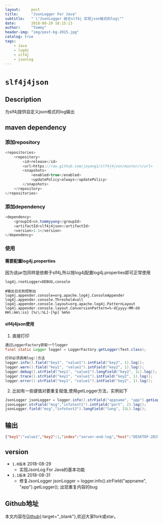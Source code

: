 ```yaml
---
layout:     post
title:      "JsonLogger For Java"
subtitle:   " \"JsonLogger 结合slf4j 实现json格式的log\""
date:       2018-08-29 18:15:13
author:     "Tommy"
header-img: "img/post-bg-2015.jpg"
catalog: true
tags:
    - Java
    - log4j
    - slf4j 
    - jsonlog
---
```



# `slf4j4json`

## Description
为slf4j提供自定义json格式的log输出

## maven dependency
### 添加repository

``` java
<repositories>
    <repository>
        <id>release</id>
        <url>https://raw.github.com/joyang1/slf4j4json/master/</url>
        <snapshots>
            <enabled>true</enabled>
            <updatePolicy>always</updatePolicy>
        </snapshots>
    </repository>
</repositories>
```
### 添加dependency
``` java
<dependency>
    <groupId>cn.tommyyang</groupId>
    <artifactId>slf4j4json</artifactId>
    <version>1.1</version>
</dependency>
```

### 使用
#### 需要配置log4j.properties
因为该jar包同样是依赖于slf4j,所以按log4j配置log4j.properties即可正常使用
``` properties
log4j.rootLogger=DEBUG,console

#输出日志到控制台
log4j.appender.console=org.apache.log4j.ConsoleAppender
log4j.appender.console.Threshold=all
log4j.appender.console.layout=org.apache.log4j.PatternLayout
log4j.appender.console.layout.ConversionPattern=%-d{yyyy-MM-dd HH\:mm\:ss} [%c\:%L]-[%p] %m%n
```

#### slf4j4json使用
    
1. 直接打印
``` java
通过LoggerFactory获取一个logger
final static Logger logger = LoggerFactory.getLogger(Test.class);

打印必须调用log()方法
logger.info().field("key1", "value1").intField("key2", 1).log();
logger.warn().field("key1", "value1").intField("key2", 1).log();
logger.debug().strField("key1", "value1").longField("key2", 1L).log();
logger.trace().strField("key1", "value1").intField("key2", 1).log();
logger.error().strField("key1", "value1").intField("key2", 1).log();
```

2. 比如有一些键值对要重复赋值,使用getLogger方法，实例如下
``` java
JsonLogger jsonLogger = logger.info().strField("appname", "app").getLogger();
jsonLogger.strField("msg","infotest1").intField("port", 2).log();
jsonLogger.field("msg","infotest2").longField("long", 23L).log();
```

## 输出
``` json
{"key1":"value1","key2":1,"index":"server-end-log","host":"DESKTOP-2B1VG6J","level":"info","time":1535021174}
```


## version
- `1.0版本` 2018-08-29
    - 实现JsonLog For Java的基本功能
- `1.1版本` 2018-08-31
    - 修复JsonLogger jsonLogger = logger.info().strField("appname", "app").getLogger(); 出现重复内容的bug

## Github地址
本文内容在[Github](https://github.com/joyang1/slf4j4json){:target="_blank"},欢迎大家fork或star。

